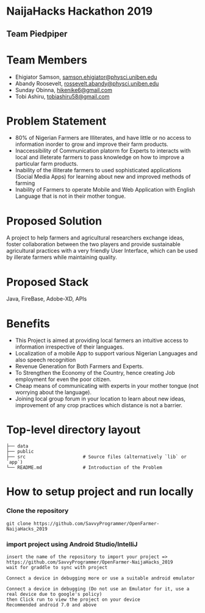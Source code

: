 # NaijaHacks Hackathon 2019

## Team Piedpiper

# Team Members 

- Ehigiator Samson, samson.ehigiator@physci.uniben.edu 
- Abandy Roosevelt, rossevelt.abandy@physci.uniben.edu
- Sunday Obinna, hikenike6@gmail.com
- Tobi Ashiru, tobiashiru58@gmail.com

# Problem Statement 
- 80% of Nigerian Farmers are Illiterates, and have little or no access to information inorder to grow and improve their farm products.
- Inaccessibility of Communication platorm for Experts to interacts with local and illeterate farmers to pass knowledge on how to improve a particular farm products.
- Inability of the illiterate farmers to used sophisticated applications (Social Media Apps) for learning about new and improved methods of farming
- Inability of Farmers to operate Mobile and Web Application with English Language that is not in their mother tongue.


# Proposed Solution 

A project to help farmers and agricultural researchers exchange ideas, foster collaboration between the two players and provide sustainable agricultural practices with a very friendly User Interface, which can be used by illerate farmers while maintaining 
quality.
 
# Proposed Stack

Java, FireBase, Adobe-XD, APIs

# Benefits
- This Project is aimed at providing local farmers an intuitive access to information irrespective of their languages.
- Localization of a mobile App to support various Nigerian Languages and also speech recognition
- Revenue Generation for Both Farmers and Experts.
- To Strengthen the Economy of the Country, hence creating Job employment for even the poor citizen.
- Cheap means of communicating with experts in your mother tongue (not worrying about the language).
- Joining local group forum in your location to learn about new ideas, improvement of any crop practices which distance is not a barrier.

# Top-level directory layout

    ├── data                    
    ├── public                  
    ├── src                     # Source files (alternatively `lib` or `app`)
    └── README.md               # Introduction of the Problem

# How to setup project and run locally

### Clone the repository 

```
git clone https://github.com/SavvyProgrammer/OpenFarmer-NaijaHacks_2019
```
### import project using Android Studio/IntelliJ 

```
insert the name of the repository to import your project => https://github.com/SavvyProgrammer/OpenFarmer-NaijaHacks_2019
wait for graddle to sync with project

Connect a device in debugging more or use a suitable android emulator

Connect a device in debugging (Do not use an Emulator for it, use a real device due to google's policy)
then Click run to view the project on your device
Recommended android 7.0 and above

```

